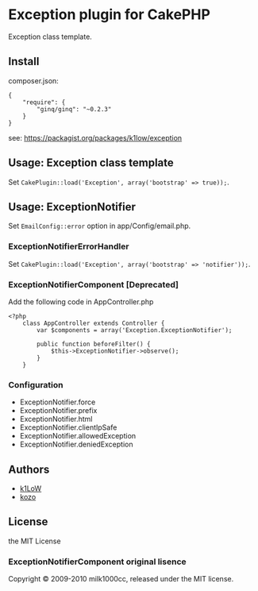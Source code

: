 # Exception plugin for CakePHP

Exception class template.

## Install

composer.json:

```
{
    "require": {
        "ginq/ginq": "~0.2.3"
    }
}
```

see: https://packagist.org/packages/k1low/exception

## Usage: Exception class template

Set `CakePlugin::load('Exception', array('bootstrap' => true));`.

## Usage: ExceptionNotifier

Set `EmailConfig::error` option in app/Config/email.php.

### ExceptionNotifierErrorHandler

Set `CakePlugin::load('Exception', array('bootstrap' => 'notifier'));`.

### ExceptionNotifierComponent [Deprecated]

Add the following code in AppController.php

    <?php
        class AppController extends Controller {
            var $components = array('Exception.ExceptionNotifier');

            public function beforeFilter() {
                $this->ExceptionNotifier->observe();
            }
        }

### Configuration

- ExceptionNotifier.force
- ExceptionNotifier.prefix
- ExceptionNotifier.html
- ExceptionNotifier.clientIpSafe
- ExceptionNotifier.allowedException
- ExceptionNotifier.deniedException

## Authors

- [k1LoW](https://github.com/k1LoW)
- [kozo](https://github.com/kozo)

## License
the MIT License

### ExceptionNotifierComponent original lisence
Copyright © 2009-2010 milk1000cc, released under the MIT license.
